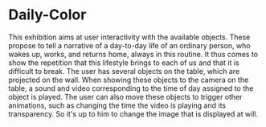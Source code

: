 # Daily-Color
This exhibition aims at user interactivity with the available objects. These propose to tell a narrative of a day-to-day life of an ordinary person, who wakes up, works, and returns home, always in this routine. It thus comes to show the repetition that this lifestyle brings to each of us and that it is difficult to break.
The user has several objects on the table, which are projected on the wall. When showing these objects to the camera on the table, a sound and video corresponding to the time of day assigned to the object is played. The user can also move these objects to trigger other animations, such as changing the time the video is playing and its transparency.
So it's up to him to change the image that is displayed at will.
